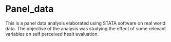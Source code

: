 # Panel_data
This is a panel data analysis elaborated using STATA software on real world data. 
The objective of the analysis was studying the effect of some relevant variables on self perceived healt evaluation.
